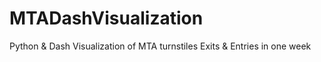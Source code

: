 # MTADashVisualization
Python &amp; Dash Visualization of MTA turnstiles Exits &amp; Entries in one week
